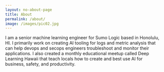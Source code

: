 ```yaml
---
layout: no-about-page
title: About
permalink: /about/
image: /images/pic02.jpg
---
```


I am a senior machine learning engineer for Sumo Logic based in Honolulu, HI. I primarily work on creating AI tooling for logs and metric analysis that can help devops and secops engineers troubleshoot and monitor their applications. I also created a monthly educational meetup called Deep Learning Hawaii that teach locals how to create and best use AI for business, safety, and productivity. 
